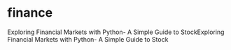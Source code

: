 # finance
Exploring Financial Markets with Python- A Simple Guide to StockExploring Financial Markets with Python- A Simple Guide to Stock
